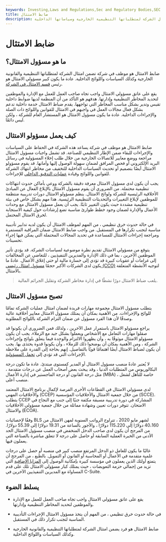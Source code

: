 ```yaml
---
keywords: Investing,Laws and Regulations,Sec and Regulatory Bodies,SEC
title: ضابط الامتثال
description: يضمن مسؤول الامتثال امتثال الشركة لمتطلباتها التنظيمية الخارجية وسياساتها الداخلية.
---
```


# ضابط الامتثال
## ما هو مسؤول الامتثال؟

ضابط الامتثال هو موظف في شركة تضمن امتثال الشركة لمتطلباتها التنظيمية والقانونية الخارجية وكذلك السياسات واللوائح الداخلية. عادة ما يكون كبير مسؤولي الامتثال هو رئيس [قسم الامتثال في الشركة](/compliancedepartment).

يقع على عاتق مسؤولي الامتثال واجب تجاه صاحب العمل للعمل مع الإدارة والموظفين لتحديد المخاطر التنظيمية وإدارتها. هدفهم هو التأكد من أن المنظمة لديها ضوابط داخلية تقيس وتدير بشكل مناسب المخاطر التي تواجهها. يقدم ضباط الامتثال خدمة داخلية تدعم بشكل فعال مجالات العمل في واجبهم في الامتثال للقوانين واللوائح ذات الصلة والإجراءات الداخلية. عادة ما يكون مسؤول الامتثال هو المستشار العام للشركة ، ولكن ليس دائمًا.

## كيف يعمل مسؤولو الامتثال

ضابط الامتثال هو موظف في شركة يساعد هذه الشركة في الحفاظ على السياسات والإجراءات للبقاء ضمن الإطار التنظيمي للصناعة. قد تشمل واجبات مسؤول الامتثال مراجعة ووضع معايير للاتصالات الخارجية من خلال طلب إخلاء المسؤولية في رسائل البريد الإلكتروني أو فحص المرافق لضمان سهولة الوصول إليها وأمانها. قد يقوم مسؤولو الامتثال أيضًا بتصميم أو تحديث السياسات الداخلية للتخفيف من مخاطر انتهاك الشركة للقوانين واللوائح وقيادة [عمليات التدقيق الداخلي](/audit) للإجراءات.

يجب أن يكون لدى مسؤول الامتثال معرفة دقيقة بالشركة ووعي بأماكن حدوث انتهاكات تنظيمية محتملة. من الضروري أن يقوم مسؤول الامتثال بالإبلاغ الفعال عن المبادئ الأخلاقية الرئيسية للشركة ولوائح الامتثال. ينظم مسؤولو الامتثال دورات تدريبية منتظمة للموظفين لإبلاغ التغييرات والتحديثات التنظيمية الرئيسية. هذا مهم بشكل خاص في بيئة تنظيمية مشددة حيث يكون التغيير ثابتًا. يجب أن يعمل مسؤول الامتثال مع وحدات الأعمال والإدارة لضمان وجود خطط طوارئ مناسبة تضع إرشادات حول كيفية الاستجابة لخرق الامتثال المحتمل.

في حالة حدوث خرق تنظيمي ، من المهم لموظف الامتثال أن يكون لديه تدابير تأديبية مناسبة لتجنب تكرارها في المستقبل. من واجب ضابط الامتثال ضمان المراقبة المستمرة ومراجعة إجراءات الامتثال للمساعدة في تحديد المجالات المحتملة التي يمكن فيها إجراء تحسينات.

يتوقع من مسؤولي الامتثال تقديم نظرة موضوعية لسياسات الشركة. قد يؤدي تأثير الموظفين الآخرين ، بما في ذلك الإدارة والمديرين التنفيذيين ، للتغاضي عن المخالفات إلى غرامات أو عقوبات كبيرة قد تؤدي إلى خسارة مالية أو حتى إغلاق الأعمال. عادةً ما يكون لدى الشركات الأكبر حجمًا [مسؤول امتثال رئيسي (CCO)](/coo) لتوجيه الأنشطة المتعلقة بالامتثال.

> يلعب ضباط الامتثال دورًا نشطًا في إدارة مخاطر الشركة وتقليل الجرائم المالية.

>

## تصبح مسؤول الامتثال

يتطلب مسؤول الامتثال مجموعة مهارات فريدة لضمان امتثال عمليات الشركة تمامًا للوائح والإجراءات. من الأهمية بمكان أن يمتلك مسؤول الامتثال معايير أخلاقية عالية وصدقًا لأن هذا الفرد مسؤول عن ضمان التزام الشركة باللوائح المطلوبة.

يراجع مسؤولو الامتثال باستمرار عمل الآخرين ، ولذلك فمن الضروري أن يكونوا قد صقلوا مهارات التعامل مع الأشخاص ويعملوا بشكل جيد مع الزملاء. يجب أن يكون مسؤولو الامتثال موثوقًا به ، وأن يظهروا الالتزام والوحدة فيما يتعلق بلوائح وإجراءات الشركة ، ومن الأهمية بمكان أن يوضحوا ذلك للزملاء ، وأن يكونوا قدوة يحتذى بها. يجب أن يكون لضباط الامتثال أيضًا اهتمامًا قويًا بالتفاصيل. إنهم بحاجة إلى القدرة على ملاحظة الإجراءات التي قد تؤدي إلى [تحمل المسؤولية](/liability).

لا يُعتبر عادةً منصب مسؤول الامتثال أو المدير كمستوى مبتدئ. عادة ما تكون درجة البكالوريوس من المتطلبات الدنيا ، وقد يبحث بعض أصحاب العمل عن درجات متقدمة ، مثل درجة القانون أو درجة الماجستير في إدارة الأعمال (MBA) ، خاصة للتأهل لشغل منصب أعلى.

لدى مسؤولي الامتثال في القطاعات الأخرى الفرصة لإكمال برنامج الامتثال المعتمد والأخلاقيات المهني (CCEP) من خلال جمعية الامتثال والأخلاقيات المؤسسية (SCCE). يتطلب CCEP المشاركة في دورة تدريبية مسبقة مكثفة جنبًا إلى جنب مع النجاح في الامتحان. تتوفر دورات تعيين وشهادة مماثلة من خلال جمعية مسؤولي الأخلاقيات والامتثال (ECOA).

وفقًا لإحصائيات BLS لشهر مايو 2020 ، تتراوح الرواتب السنوية لمهن الامتثال من 40،160 دولارًا إلى 115،220 دولارًا ، والأجور بالساعة من 19.31 دولارًا إلى 55.39 دولارًا. من المرجح أن يكون لدى صاحب الدخل المنخفض في منصب مسؤول الامتثال الحد الأدنى من الخبرة العملية السابقة أو حاصل على درجة لا تتعلق مباشرة بالصناعة التي يعملون فيها.

غالبًا ما يكون للعامل ذو الدخل المرتفع منصب كبير في منصبه أو حصل على درجات علمية متقدمة في الأعمال أو المحاسبة أو القانون أو التمويل. بالطبع ، من المرجح أن يتمتع أولئك الذين يعملون في مؤسسة كبيرة بإمكانية الوصول إلى [المزايا الإضافية](/fringe-benefits) التي تزيد من إجمالي حزمة التعويضات ، حيث يمتلك كبار مسؤولي الامتثال تلك على قدم المساواة مع المديرين التنفيذيين الآخرين في C-Suite.

## يسلط الضوء

- يقع على عاتق مسؤولي الامتثال واجب تجاه صاحب العمل للعمل مع الإدارة والموظفين لتحديد المخاطر التنظيمية وإدارتها.

- في حالة حدوث خرق تنظيمي ، من المهم أن يتخذ مسؤول الامتثال الإجراءات التأديبية المناسبة لتجنب تكرار ذلك في المستقبل.

- ضابط الامتثال هو فرد يضمن امتثال الشركة لمتطلباتها التنظيمية والقانونية الخارجية وكذلك السياسات واللوائح الداخلية.

